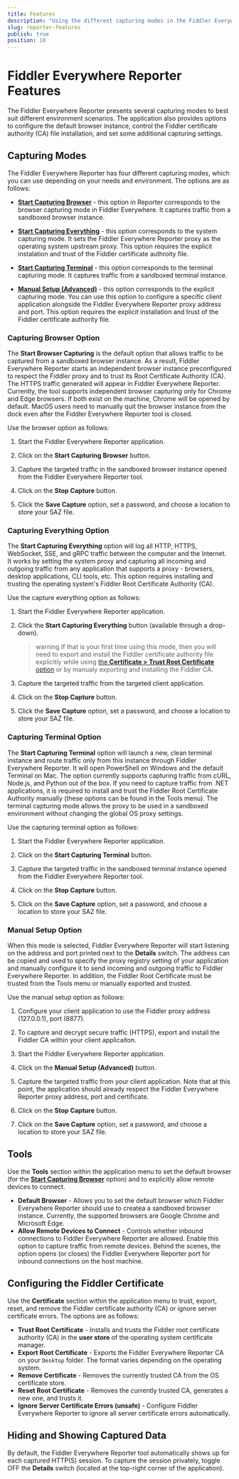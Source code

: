 ```yaml
---
title: Features
description: "Using the different capturing modes in the Fiddler Everywhere Reporter tool and learning more about the available configuration options."
slug: reporter-features
publish: true
position: 10
---
```


# Fiddler Everywhere Reporter Features

The Fiddler Everywhere Reporter presents several capturing modes to best suit different environment scenarios. The application also provides options to configure the default browser instance, control the Fiddler certificate authority (CA) file installation, and set some additional capturing settings.

## Capturing Modes

The Fiddler Everywhere Reporter has four different capturing modes, which you can use depending on your needs and environment. The options are as follows:

- [**Start Capturing Browser**](#capturing-browser-option) - this option in Reporter corresponds to the browser capturing mode in Fiddler Everywhere. It captures traffic from a sandboxed browser instance.

- [**Start Capturing Everything**](#capturing-everything-option) - this option corresponds to the system capturing mode. It sets the Fiddler Everywhere Reporter proxy as the operating system upstream proxy. This option requires the explicit instalation and trust of the Fiddler certificate authroity file.

- [**Start Capturing Terminal**](#capturing-terminal-option) - this option corresponds to the terminal capturing mode. It captures traffic from a sandboxed terminal instance.

- [**Manual Setup (Advanced)**](#manual-setup-option) - this option corresponds to the explicit capturing mode. You can use this option to configure a specific client application alongside the Fiddler Everywhere Reporter proxy address and port. This option requires the explicit installation and trust of the Fiddler certificate authority file.

### Capturing Browser Option

The **Start Browser Capturing** is the default option that allows traffic to be captured from a sandboxed browser instance. As a result, Fiddler Everywhere Reporter starts an independent browser instance preconfigured to respect the Fiddler proxy and
to trust its Root Certificate Authority (CA). The HTTPS traffic generated will appear in Fiddler Everywhere
Reporter. Currently, the tool supports independent browser capturing only for Chrome and Edge browsers. If
both exist on the machine, Chrome will be opened by default. MacOS users need to manually quit the browser instance from the dock even after the Fiddler Everywhere Reporter tool is closed.

Use the browser option as follows:

1. Start the Fiddler Everywhere Reporter application.

1. Click on the **Start Capturing Browser** button.

1. Capture the targeted traffic in the sandboxed browser instance opened from the Fiddler Everywhere Reporter tool.

1. Click on the **Stop Capture** button. 

1. Click the **Save Capture** option, set a password, and choose a location to store your SAZ file.

### Capturing Everything Option

The **Start Capturing Everything** option will log all HTTP, HTTPS, WebSocket, SSE, and gRPC traffic between the
computer and the Internet. It works by setting the system proxy and capturing all incoming and outgoing
traffic from any application that supports a proxy - browsers, desktop applications, CLI tools, etc. This
option requires installing and trusting the operating system's Fiddler Root Certificate Authority (CA).

Use the capture everything option as follows:

1. Start the Fiddler Everywhere Reporter application.

1. Click the **Start Capturing Everything** button (available through a drop-down).

    >warning If that is your first time using this mode, then you will need to export and install the Fiddler certificate authority file explicitly while using [the **Certificate > Trust Root Certificate** option](#configuring-the-fiddler-certificate) or by manualy exporting and installing the Fiddler CA.

1. Capture the targeted traffic from the targeted client application.

1. Click on the **Stop Capture** button. 

1. Click the **Save Capture** option, set a password, and choose a location to store your SAZ file.

### Capturing Terminal Option

The **Start Capturing Terminal** option will launch a new, clean terminal instance and route traffic only from this
instance through Fiddler Everywhere Reporter. It will open PowerShell on Windows and the default Terminal
on Mac. The option currently supports capturing traffic from cURL, Node.js, and Python out of the box. If you
need to capture traffic from .NET applications, it is required to install and trust the Fiddler Root
Certificate Authority manually (these options can be found in the Tools menu). The terminal capturing mode allows
the proxy to be used in a sandboxed environment without changing the global OS proxy settings.

Use the capturing terminal option as follows:

1. Start the Fiddler Everywhere Reporter application.

1. Click on the **Start Capturing Terminal** button.

1. Capture the targeted traffic in the sandboxed terminal instance opened from the Fiddler Everywhere Reporter tool.

1. Click on the **Stop Capture** button. 

1. Click on the **Save Capture** option, set a password, and choose a location to store your SAZ file.

### Manual Setup Option

When this mode is selected, Fiddler Everywhere Reporter will start listening on the address and port printed next to the
**Details** switch. The address can be copied and used to specify the proxy registry setting of your application and
manually configure it to send incoming and outgoing traffic to Fiddler Everywhere Reporter. In addition, the
Fiddler Root Certificate must be trusted from the Tools menu or manually exported and trusted.

Use the manual setup  option as follows:

1. Configure your client application to use the Fiddler proxy address (127.0.0.1), port (8877).

1. To capture and decrypt secure traffic (HTTPS), export and install the Fiddler CA within your client applicaiton.

1. Start the Fiddler Everywhere Reporter application.

1. Click on the **Manual Setup (Advanced)** button.

1. Capture the targeted traffic from your client application. Note that at this point, the application should already respect the Fiddler Everywhere Reporter proxy address, port and certificate.

1. Click on the **Stop Capture** button. 

1. Click on the **Save Capture** option, set a password, and choose a location to store your SAZ file.

## Tools

Use the **Tools** section within the application menu to set the default browser (for the [**Start Capturing Browser**](#capturing-browser-option) option) and to explicitly allow remote devices to connect.

- **Default Browser** - Allows you to set the default browser which Fiddler Everywhere Reporter should use to createa a sandboxed browser instance. Currently, the supported browsers are Google Chrome and Microsoft Edge.
- **Allow Remote Devices to Connect** - Controls whether inbound connections to Fiddler Everywhere Reporter are allowed. Enable this option to capture traffic from remote devices. Behind the scenes, the option opens (or closes) the Fiddler Everywhere Reporter port for inbound connections on the host machine.

## Configuring the Fiddler Certificate

Use the **Certificate** section within the application menu to trust, export, reset, and remove the Fiddler certificate authority (CA) or ignore server certificate errors. The options are as follows:

- **Trust Root Certificate** - Installs and trusts the Fiddler root certificate authority (CA) in the **user store** of the operating system certificate manager.
- **Export Root Certificate** - Exports the Fiddler Everywhere Reporter CA on your `Desktop` folder. The format varies depending on the operating system. 
- **Remove Certificate** - Removes the currently trusted CA from the OS certificate store. 
- **Reset Root Certificate** - Removes the currently trusted CA, generates a new one, and trusts it.
- **Ignore Server Certificate Errors (unsafe)** - Configure Fiddler Everywhere Reporter to ignore all server certificate errors automatically.

## Hiding and Showing Captured Data

By default, the Fiddler Everywhere Reporter tool automatically shows up for each captured HTTP(S) session. To capture the session privately, toggle OFF the **Details** switch (located at the top-right corner of the application).

